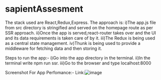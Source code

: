 # sapientAssesment
The stack used are React,Redux,Express.
The approach is:
i)The app.js file from src directory is stringified and served on the homepage route as per SSR approach.
ii)Once the app is served,react-router takes over and the UI and its data requirements is taken care of by it.
iii)The Redux is being used as a central state management.
iv)Thunk is being used to provide a middleware for fetching data and then storing it.

Steps to run the app:-
i)Go into the app directory in the terminal.
ii)In the terminal write npm run ssr.
iii)Go to the browser and type localhost:8000

Screenshot For App Perfomance:-
Link:![image](https://user-images.githubusercontent.com/25960943/96159301-1e88df00-0f32-11eb-9c94-24a186c20031.png)
